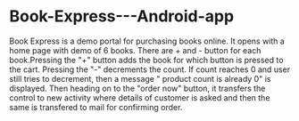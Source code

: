 # Book-Express---Android-app
Book Express is a demo portal for purchasing books online.
It opens with a home page with demo of 6 books. 
There are + and - button for each book.Pressing the "+" button adds the book for which button is pressed to the cart. Pressing the "-" 
decrements the count. If count reaches 0 and user still tries to decrement, then a message " product count is already 0" is displayed.
Then heading on to the "order now" button, it transfers the control to new activity where details of customer is asked and then the same is 
transfered to mail for confirming order.
